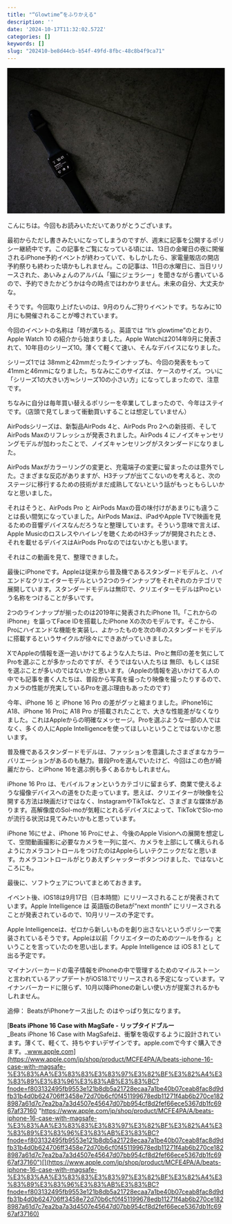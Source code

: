 ```yaml
---
title: "“Glowtime”をふりかえる"
description: ''
date: '2024-10-17T11:32:02.572Z'
categories: []
keywords: []
slug: "202410-be8d44cb-b54f-49fd-8fbc-48c8b4f9ca71"
---
```

![](0__nSbMprZgIsifsHzU.jpg)

こんにちは。今回もお読みいただいてありがとうございます。

最初からただし書きみたいになってしまうのですが、週末に記事を公開するポリシー継続中です。この記事をご覧になっている頃には、13日の金曜日の夜に開催されるiPhone予約イベントが終わっていて、もしかしたら、家電量販店の開店予約祭りも終わった頃かもしれません。この記事は、11日の水曜日に、当日リリースされた、あいみょんのアルバム「猫にジェラシー」を聞きながら書いているので、予約できたかどうかは今の時点ではわかりません。未来の自分、大丈夫かな。

そうです。今回取り上げたいのは、9月のりんご狩りイベントです。ちなみに10月にも開催されることが噂されています。

今回のイベントの名称は「時が満ちる」、英語では “It’s glowtime”のとおり、Apple Watch 10 の紹介から始まりました。Apple Watchは2014年9月に発表されて、10年目のシリーズ10。薄くて軽くて速い、そんなデバイスになりました。

シリーズ1では 38mmと42mmだったラインナップも、今回の発表をもって41mmと46mmになりました。ちなみにこのサイズは、ケースのサイズ。ついに「シリーズ1の大きい方≒シリーズ10の小さい方」になってしまったので、注意です。

ちなみに自分は毎年買い替えるポリシーを卒業してしまったので、今年はステイです。（店頭で見てしまって衝動買いすることは想定していません）

AirPodsシリーズは、新製品AirPods 4と、AirPods Pro 2への新技術、そしてAirPods Maxのリフレッシュが発表されました。AirPods 4 にノイズキャンセリングモデルが加わったことで、ノイズキャンセリングがスタンダードになりました。

AirPods Maxがカラーリングの変更と、充電端子の変更に留まったのは意外でした。さまざまな反応がありますが、H3チップが出てこないのを考えると、次のステージに移行するための技術がまだ成熟してないという話がもっともらしいかなと思いました。

それはそうと、AirPods Pro と AirPods Maxの音の味付けがあまりにも違うことは長い間気になっていました。AirPods Maxは、iPadやApple TVで映画を見るための音響デバイスなんだろうなと整理しています。そういう意味で言えば、Apple Musicのロスレスやハイレゾを聴くためのH3チップが開発されたとき、それを載せるデバイスはAirPods Proなのではないかとも思います。

それはこの動画を見て、整理できました。

最後にiPhoneです。Appleは従来から普及機であるスタンダードモデルと、ハイエンドなクリエイターモデルという2つのラインナップをそれぞれのカテゴリで展開しています。スタンダードモデルは無印で、クリエイターモデルはProという名称をつけることが多いです。

2つのラインナップが揃ったのは2019年に発表されたiPhone 11。「これからのiPhone」を謳ってFace IDを搭載したiPhone Xの次のモデルです。そこから、Proにハイエンドな機能を実装し、よかったものを次の年のスタンダードモデルに搭載するというサイクルが徐々にできあがっていきました。

XでAppleの情報を逐一追いかけてるような人たちは、Proと無印の差を気にしてProを選ぶことが多かったのですが、そうではない人たちは 無印、もしくはSEを選ぶことが多いのではないかと思います。（Appleの情報を追いかけてる人の中でも記事を書く人たちは、普段から写真を撮ったり映像を撮ったりするので、カメラの性能が充実しているProを選ぶ理由もあったのです）

今年、iPhone 16 と iPhone 16 Pro の差がグッと縮まりました。iPhone16にA18、iPhone 16 Proに A18 Pro が搭載されたことで、大きな性能差がなくなりました。これはAppleからの明確なメッセージ。Proを選ぶような一部の人ではなく、多くの人にApple Intelligenceを使ってほしいということではないかと思います。

普及機であるスタンダードモデルは、ファッションを意識したさまざまなカラーバリエーションがあるのも魅力。普段Proを選んでいたけど、今回はこの色が綺麗だから、とiPhone 16を選ぶ例も多くあるかもしれません。

iPhone 16 Pro は、モバイルフォンというカテゴリに留まらず、商業で使えるような撮像デバイスへの道をひた走っています。思えば、クリエイターが映像を公開する方法は映画だけではなく、InstagramやTikTokなど、さまざまな媒体があります。高解像度のSol-moが気軽にとれるデバイスによって、TikTokでSlo-moが流行る状況は見てみたいかもと思っています。

iPhone 16にせよ、iPhone 16 Proにせよ、今後のApple Visionへの展開を想定して、空間動画撮影に必要なカメラを一列に並べ、カメラを上部にして構えられるようにカメラコントロールをつけたのはAppleらしいテクニックだなと思います。カメラコントロールがとりあえずシャッターボタンつけました、ではないところにも。

最後に、ソフトウェアについてまとめておきます。

イベント後、iOS18は9月17日（日本時間）にリリースされることが発表されています。Apple Intelligence は 英語版のBetaが”next month” にリリースされることが発表されているので、10月リリースの予定です。

Apple Intelligenceは、ゼロから新しいものを創り出さないというポリシーで実装されているそうです。Appleは以前「クリエイターのためのツールを作る」ということを言っていたのを思い出します。Apple Intelligence は iOS 8.1 として出る予定です。

マイナンバーカードの電子情報をiPhoneの中で管理するためのマイルストーンと言われているアップデートがiOS18.1でリリースされる予定になっています。マイナンバーカードに限らず、10月以降iPhoneの新しい使い方が提案されるかもしれません。

追伸： BeatsがiPhoneケース出した のはやっぱり気になります。

[**Beats iPhone 16 Case with MagSafe - リップタイドブルー**  
_Beats iPhone 16 Case with MagSafeは、衝撃を吸収するように設計されています。薄くて、軽くて、持ちやすいデザインです。apple.comで今すぐ購入できます。_www.apple.com](https://www.apple.com/jp/shop/product/MCFE4PA/A/beats-iphone-16-case-with-magsafe-%E3%83%AA%E3%83%83%E3%83%97%E3%82%BF%E3%82%A4%E3%83%89%E3%83%96%E3%83%AB%E3%83%BC?fnode=f803132495fb9553e121b8db5a21728ecaa7a1be40b07ceab8fac8d9dfb31b4d0b624706ff3458e72d70b6cf0f451199678edb11271f4ab6b270ce1828987a61d7c7ea2ba7a3d4507e45647d07bb954cf8d2fef66ece5367db1fc6967af37160 "https://www.apple.com/jp/shop/product/MCFE4PA/A/beats-iphone-16-case-with-magsafe-%E3%83%AA%E3%83%83%E3%83%97%E3%82%BF%E3%82%A4%E3%83%89%E3%83%96%E3%83%AB%E3%83%BC?fnode=f803132495fb9553e121b8db5a21728ecaa7a1be40b07ceab8fac8d9dfb31b4d0b624706ff3458e72d70b6cf0f451199678edb11271f4ab6b270ce1828987a61d7c7ea2ba7a3d4507e45647d07bb954cf8d2fef66ece5367db1fc6967af37160")[](https://www.apple.com/jp/shop/product/MCFE4PA/A/beats-iphone-16-case-with-magsafe-%E3%83%AA%E3%83%83%E3%83%97%E3%82%BF%E3%82%A4%E3%83%89%E3%83%96%E3%83%AB%E3%83%BC?fnode=f803132495fb9553e121b8db5a21728ecaa7a1be40b07ceab8fac8d9dfb31b4d0b624706ff3458e72d70b6cf0f451199678edb11271f4ab6b270ce1828987a61d7c7ea2ba7a3d4507e45647d07bb954cf8d2fef66ece5367db1fc6967af37160)